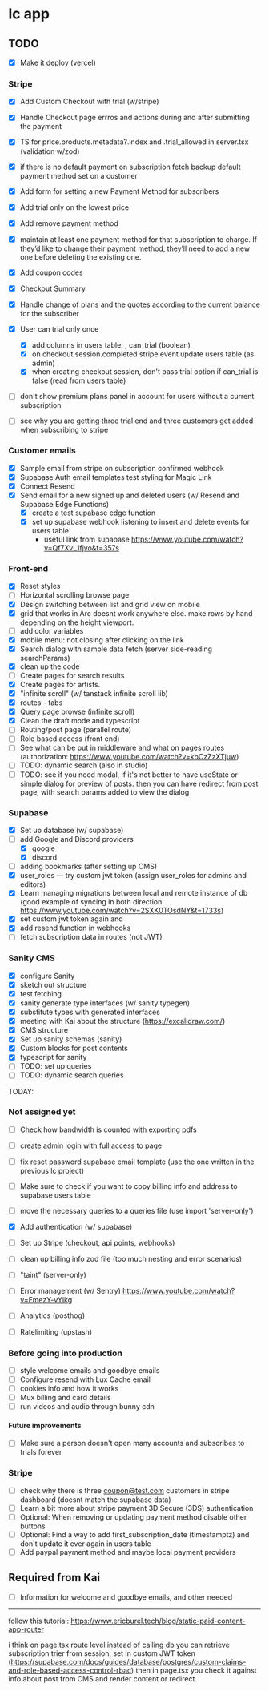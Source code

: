 # lc app

## TODO

- [x] Make it deploy (vercel)

### Stripe

- [x] Add Custom Checkout with trial (w/stripe)
- [x] Handle Checkout page errros and actions during and after submitting the payment
- [x] TS for price.products.metadata?.index and .trial_allowed in server.tsx (validation w/zod)
- [x] if there is no default payment on subscription fetch backup default payment method set on a customer
- [x] Add form for setting a new Payment Method for subscribers
- [x] Add trial only on the lowest price
- [x] Add remove payment method
- [x] maintain at least one payment method for that subscription to charge. If they’d like to change their payment method, they’ll need to add a new one before deleting the existing one.
- [x] Add coupon codes
- [x] Checkout Summary
- [x] Handle change of plans and the quotes according to the current balance for the subscriber
- [x] User can trial only once

  - [x] add columns in users table: , can_trial (boolean)
  - [x] on checkout.session.completed stripe event update users table (as admin)
  - [x] when creating checkout session, don't pass trial option if can_trial is false (read from users table)

- [ ] don't show premium plans panel in account for users without a current subscription
- [ ] see why you are getting three trial end and three customers get added when subscribing to stripe

### Customer emails

- [x] Sample email from stripe on subscription confirmed webhook
- [x] Supabase Auth email templates test styling for Magic Link
- [x] Connect Resend
- [x] Send email for a new signed up and deleted users (w/ Resend and Supabase Edge Functions)
  - [x] create a test supabase edge function
  - [x] set up supabase webhook listening to insert and delete events for users table
    - useful link from supabase https://www.youtube.com/watch?v=Qf7XvL1fjvo&t=357s

### Front-end

- [x] Reset styles
- [ ] Horizontal scrolling browse page
- [x] Design switching between list and grid view on mobile
- [x] grid that works in Arc doesnt work anywhere else. make rows by hand depending on the height viewport.
- [ ] add color variables
- [x] mobile menu: not closing after clicking on the link
- [x] Search dialog with sample data fetch (server side-reading searchParams)
- [x] clean up the code
- [ ] Create pages for search results
- [x] Create pages for artists.
- [x] "infinite scroll" (w/ tanstack infinite scroll lib)
- [x] routes - tabs
- [x] Query page browse (infinite scroll)
- [x] Clean the draft mode and typescript
- [ ] Routing/post page (parallel route)
- [ ] Role based access (front end)
- [ ] See what can be put in middleware and what on pages routes (authorization: https://www.youtube.com/watch?v=kbCzZzXTjuw)
- [ ] TODO: dynamic search (also in studio)
- [ ] TODO: see if you need modal, if it's not better to have useState or simple dialog for preview of posts. then you can have redirect from post page, with search params added to view the dialog

### Supabase

- [x] Set up database (w/ supabase)
- [ ] add Google and Discord providers
  - [x] google
  - [x] discord
- [ ] adding bookmarks (after setting up CMS)
- [x] user_roles — try custom jwt token (assign user_roles for admins and editors)
- [x] Learn managing migrations between local and remote instance of db (good example of syncing in both direction https://www.youtube.com/watch?v=2SXK0TOsdNY&t=1733s)
- [x] set custom jwt token again and
- [x] add resend function in webhooks
- [ ] fetch subscription data in routes (not JWT)

### Sanity CMS

- [x] configure Sanity
- [x] sketch out structure
- [x] test fetching
- [x] sanity generate type interfaces (w/ sanity typegen)
- [x] substitute types with generated interfaces
- [x] meeting with Kai about the structure (https://excalidraw.com/)
- [x] CMS structure
- [x] Set up sanity schemas (sanity)
- [x] Custom blocks for post contents
- [x] typescript for sanity
- [ ] TODO: set up queries
- [ ] TODO: dynamic search queries

TODAY:

### Not assigned yet

- [ ] Check how bandwidth is counted with exporting pdfs
- [ ] create admin login with full access to page
- [ ] fix reset password supabase email template (use the one written in the previous lc project)
- [ ] Make sure to check if you want to copy billing info and address to supabase users table
- [ ] move the necessary queries to a queries file (use import 'server-only')
- [x] Add authentication (w/ supabase)

- [ ] Set up Stripe (checkout, api points, webhooks)
- [ ] clean up billing info zod file (too much nesting and error scenarios)
- [ ] "taint" (server-only)
- [ ] Error management (w/ Sentry) https://www.youtube.com/watch?v=FmezY-vYlkg
- [ ] Analytics (posthog)
- [ ] Ratelimiting (upstash)

### Before going into production

- [ ] style welcome emails and goodbye emails
- [ ] Configure resend with Lux Cache email
- [ ] cookies info and how it works
- [ ] Mux billing and card details
- [ ] run videos and audio through bunny cdn

#### Future improvements

- [ ] Make sure a person doesn't open many accounts and subscribes to trials forever

### Stripe

- [ ] check why there is three coupon@test.com customers in stripe dashboard (doesnt match the supabase data)
- [ ] Learn a bit more about stripe payment 3D Secure (3DS) authentication
- [ ] Optional: When removing or updating payment method disable other buttons
- [ ] Optional: Find a way to add first_subscription_date (timestamptz) and don't update it ever again in users table
- [ ] Add paypal payment method and maybe local payment providers

## Required from Kai

- [ ] Information for welcome and goodbye emails, and other needed

---

follow this tutorial:
https://www.ericburel.tech/blog/static-paid-content-app-router

i think on page.tsx route level instead of calling db you can retrieve subscription trier from session, set in custom JWT token (https://supabase.com/docs/guides/database/postgres/custom-claims-and-role-based-access-control-rbac) then in page.tsx you check it against info about post from CMS and render content or redirect.
